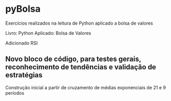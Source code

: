 # pyBolsa
Exercícios realizados na leitura de Python aplicado a bolsa de valores

Livro: Python Aplicado: Bolsa de Valores

Adicionado RSI

## Novo bloco de código, para testes gerais, reconhecimento de tendências e validação de estratégias
Construção inicial a partir de cruzamento de médias exponenciais de 21 e 9 períodos
